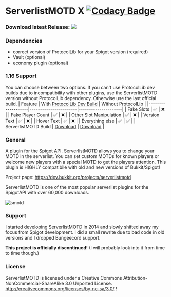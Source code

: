 # ServerlistMOTD X [![Codacy Badge](https://api.codacy.com/project/badge/Grade/e08cf8573e2142d0b127e16e2b5c3d08)](https://www.codacy.com/app/strumswell/ServerlistMOTD-X?utm_source=github.com&amp;utm_medium=referral&amp;utm_content=strumswell/ServerlistMOTD-X&amp;utm_campaign=Badge_Grade)

### Download latest Release: [![](https://img.shields.io/github/downloads/strumswell/ServerlistMOTD-X/X-2020-03-02/total)](https://github.com/strumswell/ServerlistMOTD-X/releases/download/X-2020-03-02/ServerlistMOTD.jar)

### Dependencies
- correct version of ProtocolLib for your Spigot version (required)
- Vault (optional)
- economy plugin (optional)

### 1.16 Support
You can choose between two options. If you can't use ProtocolLib dev builds due to incompatibility with other plugins, use the ServerlistMOTD version without ProtocolLib dependency. Otherwise use the last official build.
| Feature           | With [ProtocolLib Dev Build](https://ci.dmulloy2.net/job/ProtocolLib/lastSuccessfulBuild/) | Without ProtocolLib | 
|-------------------|-----------------------|---------------------|
| Fake Slots        | ✅                     | ❌                   |
| Fake Player Count | ✅                     | ❌                   |
| Other Slot Manipulation | ✅                     | ❌                   |
| Version Text      | ✅                     | ❌                   |
| Hover Text      | ✅                     | ❌                   |
| Everything else      | ✅                     | ✅                   |
| ServerlistMOTD Build     | [Download](https://github.com/strumswell/ServerlistMOTD-X/releases/)                     | [Download](https://github.com/strumswell/ServerlistMOTD-X/issues/10#issuecomment-650731335)                   |

### General 

A plugin for the Spigot API. ServerlistMOTD allows you to change your MOTD in the serverlist. You can set custom MOTDs for known players or welcome new players with a special MOTD to get the players attention. This plugin is HIGHLY compatibile with old and new versions of Bukkit/Spigot!

Project page: https://dev.bukkit.org/projects/serverlistmotd

ServerlistMOTD is one of the most popular serverlist plugins for the SpigotAPI with over 60,000 downloads.

![smotd](https://i.imgur.com/z3uzpYZ.png)

### Support

I started developing ServerlistMOTD in 2014 and slowly shifted away my focus from Spigot development. I did a small rewrite due to bad code in old versions and I dropped Bungeecord support. 

**This project is officially discontinued!** (I will probably look into it from time to time though.)

### License 

ServerlistMOTD is licensed under a Creative Commons Attribution-NonCommercial-ShareAlike 3.0 Unported License.
http://creativecommons.org/licenses/by-nc-sa/3.0/
!
